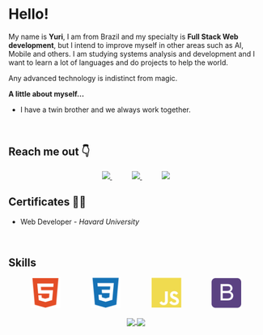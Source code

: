 
# Hello! 
My name is **Yuri**, I am from Brazil and my specialty is **Full Stack Web development**, but I intend to improve myself in other areas such as AI, Mobile and others. I am studying systems analysis and development and I want to learn a lot of languages and do projects to help the world.

Any advanced technology is indistinct from magic.

**A little about myself...**

 - I have a twin brother and we always work together.
<br>

## Reach me out 👇
<div align="center">
<a href="https://discord.gg/QxWscvUfDP">
	<img src="https://img.shields.io/badge/Discord-7289DA?style=for-the-badge&logo=discord&logoColor=white" width="140px"> 
</a>
&nbsp;&nbsp;&nbsp;&nbsp;&nbsp;&nbsp;&nbsp;&nbsp;&nbsp;
<a href="https://www.instagram.com/peixinhoyuri/">
	<img src="https://img.shields.io/badge/Instagram-E4405F?style=for-the-badge&logo=instagram&logoColor=white" width="165px">
</a>
&nbsp;&nbsp;&nbsp;&nbsp;&nbsp;&nbsp;&nbsp;&nbsp;&nbsp;
<a href="mailto:yuripeixinho03@gmail.com">
	<img src="https://img.shields.io/badge/Gmail-D14836?style=for-the-badge&logo=gmail&logoColor=white" width="114px">
</a>
<br>
</div>

## Certificates 👨‍🎓
 - Web Developer - *Havard University* 
<br>

## Skills 
<p align="center">
     <img height="60" src="https://raw.githubusercontent.com/devicons/devicon/master/icons/html5/html5-plain.svg">
    &nbsp;&nbsp;&nbsp;&nbsp;&nbsp;&nbsp;&nbsp;&nbsp;&nbsp;&nbsp;&nbsp;&nbsp;&nbsp;
    <img height="60" src="https://raw.githubusercontent.com/devicons/devicon/master/icons/css3/css3-plain.svg">
     &nbsp;&nbsp;&nbsp;&nbsp;&nbsp;&nbsp;&nbsp;&nbsp;&nbsp;&nbsp;&nbsp;&nbsp;&nbsp;
<img height="60" src="https://raw.githubusercontent.com/devicons/devicon/master/icons/javascript/javascript-plain.svg">
     &nbsp;&nbsp;&nbsp;&nbsp;&nbsp;&nbsp;&nbsp;&nbsp;&nbsp;&nbsp;&nbsp;&nbsp;&nbsp;
<img height="60" src="https://raw.githubusercontent.com/devicons/devicon/master/icons/bootstrap/bootstrap-plain.svg">
<br>
</p>
<p align="center">    
 <a href="https://github.com/yuripeixinho/github-readme-stats">
    <img align="center" src="https://github-readme-stats.vercel.app/api/top-langs/?username=yuripeixinho&layout=compact" width="370"/>
  </a>
<a href="https://github.com/yuripeixinho/github-readme-stats%22%3E">
    <img align="center"  height="140" src="https://github-readme-stats.vercel.app/api?username=yuripeixinho&count_private=true&show_icons=true&custom_title=Github%20Status&hide=issues"/>
 </a>
 </p>


